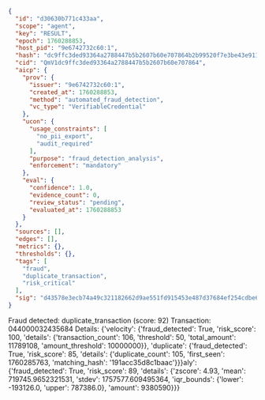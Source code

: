 ```json
{
  "id": "d30630b771c433aa",
  "scope": "agent",
  "key": "RESULT",
  "epoch": 1760288853,
  "host_pid": "9e6742732c60:1",
  "hash": "dc9ffc3ded93364a2788447b5b2607b60e707864b2b99520f7e3be43e911a2a8",
  "cid": "QmV1dc9ffc3ded93364a2788447b5b2607b60e707864",
  "aicp": {
    "prov": {
      "issuer": "9e6742732c60:1",
      "created_at": 1760288853,
      "method": "automated_fraud_detection",
      "vc_type": "VerifiableCredential"
    },
    "ucon": {
      "usage_constraints": [
        "no_pii_export",
        "audit_required"
      ],
      "purpose": "fraud_detection_analysis",
      "enforcement": "mandatory"
    },
    "eval": {
      "confidence": 1.0,
      "evidence_count": 0,
      "review_status": "pending",
      "evaluated_at": 1760288853
    }
  },
  "sources": [],
  "edges": [],
  "metrics": {},
  "thresholds": {},
  "tags": [
    "fraud",
    "duplicate_transaction",
    "risk_critical"
  ],
  "sig": "d43578e3ecb74a49c321182662d9ae551fd915453e487d37684ef254cdbe6d9d"
}
```

Fraud detected: duplicate_transaction (score: 92)
Transaction: 044000032435684
Details: {'velocity': {'fraud_detected': True, 'risk_score': 100, 'details': {'transaction_count': 106, 'threshold': 50, 'total_amount': 11789108, 'amount_threshold': 10000000}}, 'duplicate': {'fraud_detected': True, 'risk_score': 85, 'details': {'duplicate_count': 105, 'first_seen': 1760285763, 'matching_hash': '191acc35d8c1baac'}}}aly': {'fraud_detected': True, 'risk_score': 89, 'details': {'zscore': 4.93, 'mean': 719745.9652321531, 'stdev': 1757577.609495364, 'iqr_bounds': {'lower': -193126.0, 'upper': 787386.0}, 'amount': 9380590}}}